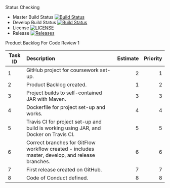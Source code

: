 Status Checking

- Master Build Status [![Build Status](https://travis-ci.com/DevOpsGp4/DevOps4.svg?branch=master)](https://travis-ci.com/DevOpsGp4/DevOps4)
- Develop Build Status [![Build Status](https://travis-ci.com/DevOpsGp4/DevOps4.svg?branch=master)](https://travisci.com/DevOpsGp4/DevOps4)
- License [![LICENSE](https://img.shields.io/github/license/DevOpsGp4/DevOps4.svg?style=flat-square)](https://img.shields.io/github/license/DevOpsGp4/DevOps4)
- Release [![Releases](https://img.shields.io/github/release/DevOpsGp4/DevOps4/all.svg?style=flat-square)](https://github.com/DevOpsGp4/DevOps4/releases)
 
Product Backlog For Code Review 1

| Task ID | Description   | Estimate   | Priority  |
| --------|:-------------| ----------:| ---------:|
|   1     | GitHub project for coursework set-up. | 2     | 1     |
|   2     | Product Backlog created.      |   1     |   2    |
|  3      | Project builds to self-contained JAR with Maven.     |    3      |    3     |
|   4     | Dockerfile for project set-up and works. | 4      | 4    |
|   5     | Travis CI for project set-up and build is working using JAR, and Docker on Travis CI.      |   5      |   5    |
|  6      | Correct branches for GitFlow workflow created - includes master, develop, and release branches.     |   6      |    6     |
|   7     | First release created on GitHub.| 7      |7   |
|   8     | Code of Conduct defined.      |   8     |   8    |
 
